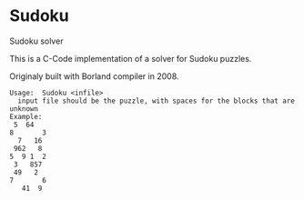 # Sudoku
Sudoku solver

This is a C-Code implementation of a solver for Sudoku puzzles.

Originaly built with Borland compiler in 2008.

```
Usage:  Sudoku <infile>
  input file should be the puzzle, with spaces for the blocks that are unknown
Example:
 5  64
8       3
  7   16
 962   8
5  9 1  2
 3   857
 49   2
7       6
   41  9
```